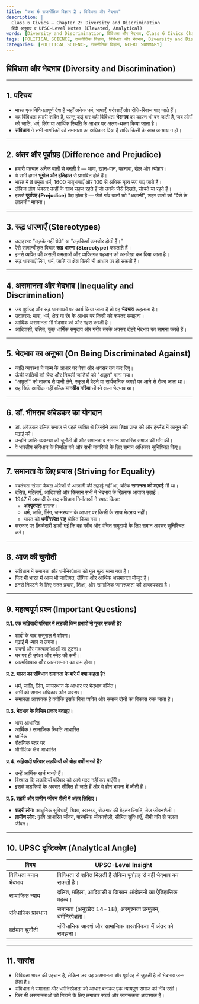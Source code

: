 ```yaml
---
title: "कक्षा 6 राजनीतिक विज्ञान 2 : विविधता और भेदभाव"
description: |
  Class 6 Civics – Chapter 2: Diversity and Discrimination  
  हिंदी अनुवाद व UPSC-Level Notes (Elevated, Analytical)
words: [Diversity and Discrimination, विविधता और भेदभाव, Class 6 Civics Chapter 2, NCERT Class 6 Civics Chapter 2]
tags: [POLITICAL SCIENCE, राजनीतिक विज्ञान, विविधता और भेदभाव, Diversity and Discrimination, NCERT SUMMARY, CLASS 6, सामाजिक एवं राजनीतिक जीवन, सामाजिक एवं राजनीतिक जीवन - I]
categories: [POLITICAL SCIENCE, राजनीतिक विज्ञान, NCERT SUMMARY]
---
```


## विविधता और भेदभाव (Diversity and Discrimination)

---

## 1. परिचय
- भारत एक विविधतापूर्ण देश है जहाँ अनेक धर्म, भाषाएँ, परंपराएँ और रीति-रिवाज पाए जाते हैं।  
- यह विविधता हमारी शक्ति है, परन्तु कई बार यही विविधता **भेदभाव** का कारण भी बन जाती है, जब लोगों को जाति, धर्म, लिंग या आर्थिक स्थिति के आधार पर अलग-थलग किया जाता है।  
- **संविधान** ने सभी नागरिकों को समानता का अधिकार दिया है ताकि किसी के साथ अन्याय न हो।  

---

## 2. अंतर और पूर्वाग्रह (Difference and Prejudice)
- हमारी पहचान अनेक बातों से बनती है — भाषा, खान-पान, पहनावा, खेल और त्योहार।  
- ये सभी हमारे **भूगोल और इतिहास** से प्रभावित होते हैं।  
- भारत में 8 प्रमुख धर्म, 1600 मातृभाषाएँ और 100 से अधिक नृत्य रूप पाए जाते हैं।  
- लेकिन लोग अक्सर उन्हीं के साथ सहज रहते हैं जो उनके जैसे दिखते, सोचते या रहते हैं।  
- इससे **पूर्वाग्रह (Prejudice)** पैदा होता है — जैसे गाँव वालों को "अज्ञानी", शहर वालों को "पैसे के लालची" मानना।  

---

## 3. रूढ़ धारणाएँ (Stereotypes)
- उदाहरण: "लड़के नहीं रोते" या "लड़कियाँ कमजोर होती हैं।"  
- ऐसे सामान्यीकृत विचार **रूढ़ धारणा (Stereotype)** कहलाते हैं।  
- इनसे व्यक्ति की असली क्षमताओं और व्यक्तिगत पहचान को अनदेखा कर दिया जाता है।  
- रूढ़ धारणाएँ लिंग, धर्म, जाति या क्षेत्र किसी भी आधार पर हो सकती हैं।  

---

## 4. असमानता और भेदभाव (Inequality and Discrimination)
- जब पूर्वाग्रह और रूढ़ धारणाओं पर कार्य किया जाता है तो वह **भेदभाव** कहलाता है।  
- उदाहरण: भाषा, धर्म, क्षेत्र या रंग के आधार पर किसी को कमतर समझना।  
- आर्थिक असमानता भी भेदभाव को और गहरा करती है।  
- आदिवासी, दलित, कुछ धार्मिक समुदाय और गरीब तबके अक्सर दोहरे भेदभाव का सामना करते हैं।  

---

## 5. भेदभाव का अनुभव (On Being Discriminated Against)
- जाति व्यवस्था ने जन्म के आधार पर पेशा और अवसर तय कर दिए।  
- ऊँची जातियों को श्रेष्ठ और निचली जातियों को "अछूत" माना गया।  
- "अछूतों" को तालाब से पानी लेने, स्कूल में बैठने या सार्वजनिक जगहों पर आने से रोका जाता था।  
- यह सिर्फ आर्थिक नहीं बल्कि **मानवीय गरिमा** छीनने वाला भेदभाव था।  

---

## 6. डॉ. भीमराव अंबेडकर का योगदान
- डॉ. अंबेडकर दलित समाज से पहले व्यक्ति थे जिन्होंने उच्च शिक्षा प्राप्त की और इंग्लैंड में कानून की पढ़ाई की।  
- उन्होंने जाति-व्यवस्था को चुनौती दी और समानता व सम्मान आधारित समाज की माँग की।  
- वे भारतीय संविधान के निर्माता बने और सभी नागरिकों के लिए समान अधिकार सुनिश्चित किए।  

---

## 7. समानता के लिए प्रयास (Striving for Equality)
- स्वतंत्रता संग्राम केवल अंग्रेजों से आज़ादी की लड़ाई नहीं था, बल्कि **समानता की लड़ाई** भी था।  
- दलित, महिलाएँ, आदिवासी और किसान सभी ने भेदभाव के खिलाफ आवाज उठाई।  
- 1947 में आज़ादी के बाद संविधान निर्माताओं ने स्पष्ट किया:  
  - **अस्पृश्यता** समाप्त।  
  - धर्म, जाति, लिंग, जन्मस्थान के आधार पर किसी के साथ भेदभाव नहीं।  
  - भारत को **धर्मनिरपेक्ष राष्ट्र** घोषित किया गया।  
- सरकार पर ज़िम्मेदारी डाली गई कि वह गरीब और वंचित समुदायों के लिए समान अवसर सुनिश्चित करे।  

---

## 8. आज की चुनौती
- संविधान में समानता और धर्मनिरपेक्षता को मूल मूल्य माना गया है।  
- फिर भी भारत में आज भी जातिगत, लैंगिक और आर्थिक असमानता मौजूद है।  
- इनसे निपटने के लिए सतत प्रयास, शिक्षा, और सामाजिक जागरूकता की आवश्यकता है।  

---

## 9. महत्वपूर्ण प्रश्न (Important Questions)

**प्र.1. एक रूढ़िवादी परिवार में लड़की किन प्रभावों से गुजर सकती है?**  
- शादी के बाद ससुराल में शोषण।  
- पढ़ाई में ध्यान न लगना।  
- सपनों और महत्वाकांक्षाओं का टूटना।  
- घर पर ही उपेक्षा और स्नेह की कमी।  
- आत्मविश्वास और आत्मसम्मान का कम होना।  

**प्र.2. भारत का संविधान समानता के बारे में क्या कहता है?**  
- धर्म, जाति, लिंग, जन्मस्थान के आधार पर भेदभाव वर्जित।  
- सभी को समान अधिकार और अवसर।  
- समानता आवश्यक है क्योंकि इसके बिना व्यक्ति और समाज दोनों का विकास रुक जाता है।  

**प्र.3. भेदभाव के विभिन्न प्रकार बताइए।**  
- भाषा आधारित  
- आर्थिक / सामाजिक स्थिति आधारित  
- धार्मिक  
- शैक्षणिक स्तर पर  
- भौगोलिक क्षेत्र आधारित  

**प्र.4. रूढ़िवादी परिवार लड़कियों को बोझ क्यों मानते हैं?**  
- उन्हें आर्थिक खर्च मानते हैं।  
- विश्वास कि लड़कियाँ परिवार को आगे मदद नहीं कर पाएँगी।  
- इससे लड़कियों के अवसर सीमित हो जाते हैं और वे हीन भावना में जीती हैं।  

**प्र.5. शहरी और ग्रामीण जीवन शैली में अंतर लिखिए।**  
- **शहरी लोग:** आधुनिक सुविधाएँ, शिक्षा, स्वास्थ्य, रोज़गार की बेहतर स्थिति, तेज़ जीवनशैली।  
- **ग्रामीण लोग:** कृषि आधारित जीवन, पारंपरिक जीवनशैली, सीमित सुविधाएँ, धीमी गति से चलता जीवन।  

---

## 10. UPSC दृष्टिकोण (Analytical Angle)  
| विषय | UPSC-Level Insight |
|------|--------------------|
| विविधता बनाम भेदभाव | विविधता से शक्ति मिलती है लेकिन पूर्वाग्रह से वही भेदभाव बन सकती है। |
| सामाजिक न्याय | दलित, महिला, आदिवासी व किसान आंदोलनों का ऐतिहासिक महत्व। |
| संवैधानिक प्रावधान | समानता (अनुच्छेद 14-18), अस्पृश्यता उन्मूलन, धर्मनिरपेक्षता। |
| वर्तमान चुनौती | संविधानिक आदर्श और सामाजिक वास्तविकता में अंतर को समझना। |

---

## 11. सारांश
- विविधता भारत की पहचान है, लेकिन जब यह असमानता और पूर्वाग्रह से जुड़ती है तो भेदभाव जन्म लेता है।  
- संविधान ने समानता और धर्मनिरपेक्षता को आधार बनाकर एक न्यायपूर्ण समाज की नींव रखी।  
- फिर भी असमानताओं को मिटाने के लिए लगातार संघर्ष और जागरूकता आवश्यक है।

